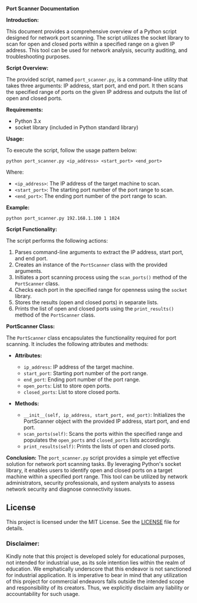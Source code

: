 **Port Scanner Documentation**

**Introduction:**

This document provides a comprehensive overview of a Python script designed for network port scanning. The script utilizes the socket library to scan for open and closed ports within a specified range on a given IP address. This tool can be used for network analysis, security auditing, and troubleshooting purposes.

**Script Overview:**

The provided script, named `port_scanner.py`, is a command-line utility that takes three arguments: IP address, start port, and end port. It then scans the specified range of ports on the given IP address and outputs the list of open and closed ports.

**Requirements:**

- Python 3.x
- socket library (included in Python standard library)

**Usage:**

To execute the script, follow the usage pattern below:

```
python port_scanner.py <ip_address> <start_port> <end_port>
```

Where:
- `<ip_address>`: The IP address of the target machine to scan.
- `<start_port>`: The starting port number of the port range to scan.
- `<end_port>`: The ending port number of the port range to scan.

**Example:**

```
python port_scanner.py 192.168.1.100 1 1024
```

**Script Functionality:**

The script performs the following actions:

1. Parses command-line arguments to extract the IP address, start port, and end port.
2. Creates an instance of the `PortScanner` class with the provided arguments.
3. Initiates a port scanning process using the `scan_ports()` method of the `PortScanner` class.
4. Checks each port in the specified range for openness using the `socket` library.
5. Stores the results (open and closed ports) in separate lists.
6. Prints the list of open and closed ports using the `print_results()` method of the `PortScanner` class.

**PortScanner Class:**

The `PortScanner` class encapsulates the functionality required for port scanning. It includes the following attributes and methods:

- **Attributes:**
  - `ip_address`: IP address of the target machine.
  - `start_port`: Starting port number of the port range.
  - `end_port`: Ending port number of the port range.
  - `open_ports`: List to store open ports.
  - `closed_ports`: List to store closed ports.

- **Methods:**
  - `__init__(self, ip_address, start_port, end_port)`: Initializes the PortScanner object with the provided IP address, start port, and end port.
  - `scan_ports(self)`: Scans the ports within the specified range and populates the `open_ports` and `closed_ports` lists accordingly.
  - `print_results(self)`: Prints the lists of open and closed ports.

**Conclusion:**
The `port_scanner.py` script provides a simple yet effective solution for network port scanning tasks. By leveraging Python's socket library, it enables users to identify open and closed ports on a target machine within a specified port range. This tool can be utilized by network administrators, security professionals, and system analysts to assess network security and diagnose connectivity issues.

## **License**
This project is licensed under the MIT License. See the [LICENSE](LICENSE) file for details.

### **Disclaimer:**
Kindly note that this project is developed solely for educational purposes, not intended for industrial use, as its sole intention lies within the realm of education. We emphatically underscore that this endeavor is not sanctioned for industrial application. It is imperative to bear in mind that any utilization of this project for commercial endeavors falls outside the intended scope and responsibility of its creators. Thus, we explicitly disclaim any liability or accountability for such usage.